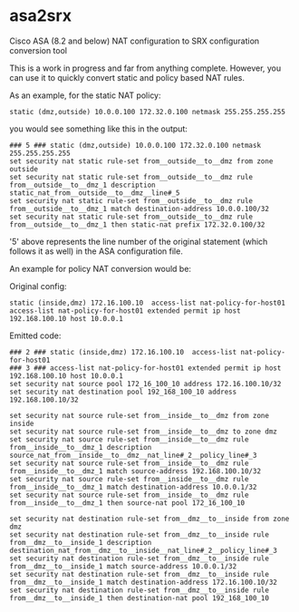 # asa2srx
Cisco ASA (8.2 and below) NAT configuration to SRX configuration conversion tool

This is a work in progress and far from anything complete. However, you can use it to quickly convert static and policy based NAT rules.

As an example, for the static NAT policy:

```
static (dmz,outside) 10.0.0.100 172.32.0.100 netmask 255.255.255.255 
```

you would see something like this in the output:

```
### 5 ### static (dmz,outside) 10.0.0.100 172.32.0.100 netmask 255.255.255.255
set security nat static rule-set from__outside__to__dmz from zone outside
set security nat static rule-set from__outside__to__dmz rule from__outside__to__dmz_1 description static_nat_from__outside__to__dmz__line#_5
set security nat static rule-set from__outside__to__dmz rule from__outside__to__dmz_1 match destination-address 10.0.0.100/32
set security nat static rule-set from__outside__to__dmz rule from__outside__to__dmz_1 then static-nat prefix 172.32.0.100/32
```

'5' above represents the line number of the original statement (which follows it as well) in the ASA configuration file.


An example for policy NAT conversion would be:

Original config:

```
static (inside,dmz) 172.16.100.10  access-list nat-policy-for-host01
access-list nat-policy-for-host01 extended permit ip host 192.168.100.10 host 10.0.0.1
```

Emitted code:

```
### 2 ### static (inside,dmz) 172.16.100.10  access-list nat-policy-for-host01
### 3 ### access-list nat-policy-for-host01 extended permit ip host 192.168.100.10 host 10.0.0.1
set security nat source pool 172_16_100_10 address 172.16.100.10/32
set security nat destination pool 192_168_100_10 address 192.168.100.10/32

set security nat source rule-set from__inside__to__dmz from zone inside
set security nat source rule-set from__inside__to__dmz to zone dmz
set security nat source rule-set from__inside__to__dmz rule from__inside__to__dmz_1 description source_nat_from__inside__to__dmz__nat_line#_2__policy_line#_3
set security nat source rule-set from__inside__to__dmz rule from__inside__to__dmz_1 match source-address 192.168.100.10/32
set security nat source rule-set from__inside__to__dmz rule from__inside__to__dmz_1 match destination-address 10.0.0.1/32
set security nat source rule-set from__inside__to__dmz rule from__inside__to__dmz_1 then source-nat pool 172_16_100_10

set security nat destination rule-set from__dmz__to__inside from zone dmz
set security nat destination rule-set from__dmz__to__inside rule from__dmz__to__inside_1 description destination_nat_from__dmz__to__inside__nat_line#_2__policy_line#_3
set security nat destination rule-set from__dmz__to__inside rule from__dmz__to__inside_1 match source-address 10.0.0.1/32
set security nat destination rule-set from__dmz__to__inside rule from__dmz__to__inside_1 match destination-address 172.16.100.10/32
set security nat destination rule-set from__dmz__to__inside rule from__dmz__to__inside_1 then destination-nat pool 192_168_100_10
```
